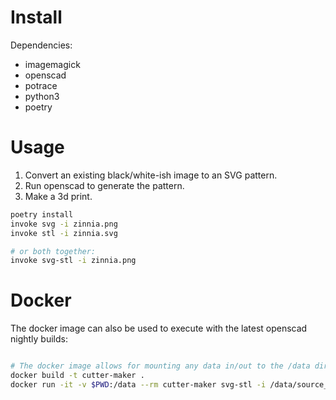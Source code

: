 # Install

Dependencies:
- imagemagick
- openscad
- potrace
- python3
- poetry

# Usage

1. Convert an existing black/white-ish image to an SVG pattern.
2. Run openscad to generate the pattern.
3. Make a 3d print.

```sh
poetry install
invoke svg -i zinnia.png
invoke stl -i zinnia.svg

# or both together:
invoke svg-stl -i zinnia.png
```


# Docker

The docker image can also be used to execute with the latest openscad nightly builds:

```sh

# The docker image allows for mounting any data in/out to the /data directory. Be sure to output the results back to this directory:
docker build -t cutter-maker .
docker run -it -v $PWD:/data --rm cutter-maker svg-stl -i /data/source_images/sheep.png -o /data/sheep
```
